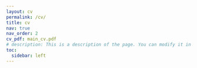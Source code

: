 ```yaml
---
layout: cv
permalink: /cv/
title: cv
nav: true
nav_order: 2
cv_pdf: main_cv.pdf
# description: This is a description of the page. You can modify it in 'pages/_cv.md'. You can also change or remove the top pdf download button.
toc:
  sidebar: left
---
```

